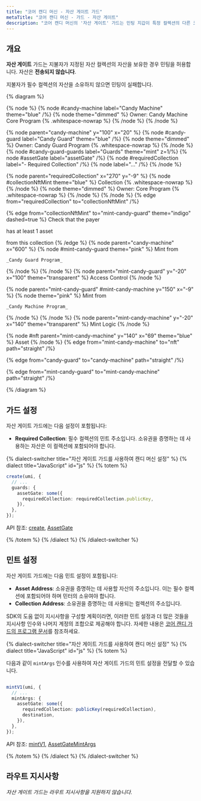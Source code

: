 ```yaml
---
title: "코어 캔디 머신 - 자산 게이트 가드"
metaTitle: "코어 캔디 머신 - 가드 - 자산 게이트"
description: "코어 캔디 머신의 '자산 게이트' 가드는 민팅 지갑이 특정 컬렉션의 다른 코어 자산을 보유해야 코어 캔디 머신에서 민팅을 허용합니다"
---
```


## 개요

**자산 게이트** 가드는 지불자가 지정된 자산 컬렉션의 자산을 보유한 경우 민팅을 허용합니다. 자산은 **전송되지 않습니다**.

지불자가 필수 컬렉션의 자산을 소유하지 않으면 민팅이 실패합니다.

{% diagram  %}

{% node %}
{% node #candy-machine label="Candy Machine" theme="blue" /%}
{% node theme="dimmed" %}
Owner: Candy Machine Core Program {% .whitespace-nowrap %}
{% /node %}
{% /node %}

{% node parent="candy-machine" y="100" x="20" %}
{% node #candy-guard label="Candy Guard" theme="blue" /%}
{% node theme="dimmed" %}
Owner: Candy Guard Program {% .whitespace-nowrap %}
{% /node %}
{% node #candy-guard-guards label="Guards" theme="mint" z=1/%}
{% node #assetGate label="assetGate" /%}
{% node #requiredCollection label="- Required Collection" /%}
{% node label="..." /%}
{% /node %}

{% node parent="requiredCollection" x="270" y="-9"  %}
{% node #collectionNftMint theme="blue" %}
Collection {% .whitespace-nowrap %}
{% /node %}
{% node theme="dimmed" %}
Owner: Core Program {% .whitespace-nowrap %}
{% /node %}
{% /node %}
{% edge from="requiredCollection" to="collectionNftMint" /%}


{% edge from="collectionNftMint" to="mint-candy-guard" theme="indigo" dashed=true %}
Check that the payer

has at least 1 asset

from this collection
{% /edge %}
{% node parent="candy-machine" x="600" %}
  {% node #mint-candy-guard theme="pink" %}
    Mint from

    _Candy Guard Program_
  {% /node %}
{% /node %}
{% node parent="mint-candy-guard" y="-20" x="100" theme="transparent" %}
  Access Control
{% /node %}

{% node parent="mint-candy-guard" #mint-candy-machine y="150" x="-9" %}
  {% node theme="pink" %}
    Mint from

    _Candy Machine Program_
  {% /node %}
{% /node %}
{% node parent="mint-candy-machine" y="-20" x="140" theme="transparent" %}
  Mint Logic
{% /node %}

{% node #nft parent="mint-candy-machine" y="140" x="69" theme="blue" %}
  Asset
{% /node %}
{% edge from="mint-candy-machine" to="nft" path="straight" /%}

{% edge from="candy-guard" to="candy-machine" path="straight" /%}

{% edge from="mint-candy-guard" to="mint-candy-machine" path="straight" /%}

{% /diagram %}

## 가드 설정

자산 게이트 가드에는 다음 설정이 포함됩니다:

- **Required Collection**: 필수 컬렉션의 민트 주소입니다. 소유권을 증명하는 데 사용하는 자산은 이 컬렉션에 포함되어야 합니다.

{% dialect-switcher title="자산 게이트 가드를 사용하여 캔디 머신 설정" %}
{% dialect title="JavaScript" id="js" %}
{% totem %}

```ts
create(umi, {
  // ...
  guards: {
    assetGate: some({
      requiredCollection: requiredCollection.publicKey,
    }),
  },
});
```

API 참조: [create](https://mpl-core-candy-machine.typedoc.metaplex.com/functions/create.html), [AssetGate](https://mpl-core-candy-machine.typedoc.metaplex.com/types/AssetGate.html)

{% /totem %}
{% /dialect %}
{% /dialect-switcher %}

## 민트 설정

자산 게이트 가드에는 다음 민트 설정이 포함됩니다:
- **Asset Address**: 소유권을 증명하는 데 사용할 자산의 주소입니다. 이는 필수 컬렉션에 포함되어야 하며 민터의 소유여야 합니다.
- **Collection Address**: 소유권을 증명하는 데 사용되는 컬렉션의 주소입니다.

SDK의 도움 없이 지시사항을 구성할 계획이라면, 이러한 민트 설정과 더 많은 것들을 지시사항 인수와 나머지 계정의 조합으로 제공해야 합니다. 자세한 내용은 [코어 캔디 가드의 프로그램 문서](https://github.com/metaplex-foundation/mpl-core-candy-machine/tree/main/programs/candy-guard#assetgate)를 참조하세요.

{% dialect-switcher title="자산 게이트 가드를 사용하여 캔디 머신 설정" %}
{% dialect title="JavaScript" id="js" %}
{% totem %}

다음과 같이 `mintArgs` 인수를 사용하여 자산 게이트 가드의 민트 설정을 전달할 수 있습니다.

```ts

mintV1(umi, {
  // ...
  mintArgs: {
    assetGate: some({
      requiredCollection: publicKey(requiredCollection),
      destination,
    }),
  },
});
```

API 참조: [mintV1](https://mpl-core-candy-machine.typedoc.metaplex.com/functions/mintV1.html), [AssetGateMintArgs](https://mpl-core-candy-machine.typedoc.metaplex.com/types/AssetGateMintArgs.html)

{% /totem %}
{% /dialect %}
{% /dialect-switcher %}

## 라우트 지시사항

_자산 게이트 가드는 라우트 지시사항을 지원하지 않습니다._